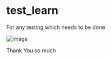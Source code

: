 # test_learn
For any testing which needs to be done

![image](https://github.com/Poorva2003/test_learn/assets/114301377/97cce975-6afd-49d5-ba18-cd3a0860a32d)


 Thank You so much

